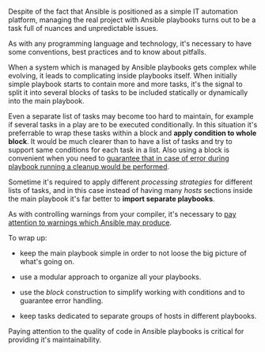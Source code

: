 Despite of the fact that Ansible is positioned as a simple IT automation platform, managing the real project with Ansible playbooks turns out to be a task full of nuances and unpredictable issues.

As with any programming language and technology, it's necessary to have some conventions, best practices and to know about pitfalls.

When a system which is managed by Ansible playbooks gets complex while evolving, it leads to complicating inside playbooks itself.
When initially simple playbook starts to contain more and more tasks, 
it's the signal to split it into several blocks of tasks to be included statically or dynamically into the main playbook.

Even a separate list of tasks may become too hard to maintain, for example if several tasks in a play are to be executed conditionally.
In this situation it's preferrable to wrap these tasks within a block and **apply condition to whole block**.
It would be much clearer than to have a list of tasks and try to support same conditions for each task in a list.
Also using a block is convenient when you need to [guarantee that in case of error during playbook running a cleanup would be performed](http://github.com/agenosov/ansible_notes/tree/master/error_handling).

Sometime it's required to apply different *processing strategies* for different lists of tasks,
and in this case instead of having many *hosts* sections inside the main playbook it's far better to **import separate playbooks**.

As with controlling warnings from your compiler, it's necessary to [pay attention to warnings which Ansible may produce](http://github.com/agenosov/ansible_notes/tree/master/fixing_warnings).

To wrap up:

* keep the main playbook simple in order to not loose the big picture of what's going on.

* use a modular approach to organize all your playbooks.

* use the *block* construction to simplify working with conditions and to guarantee error handling.

* keep tasks dedicated to separate groups of hosts in different playbooks.

Paying attention to the quality of code in Ansible playbooks is critical for providing it's maintainability.